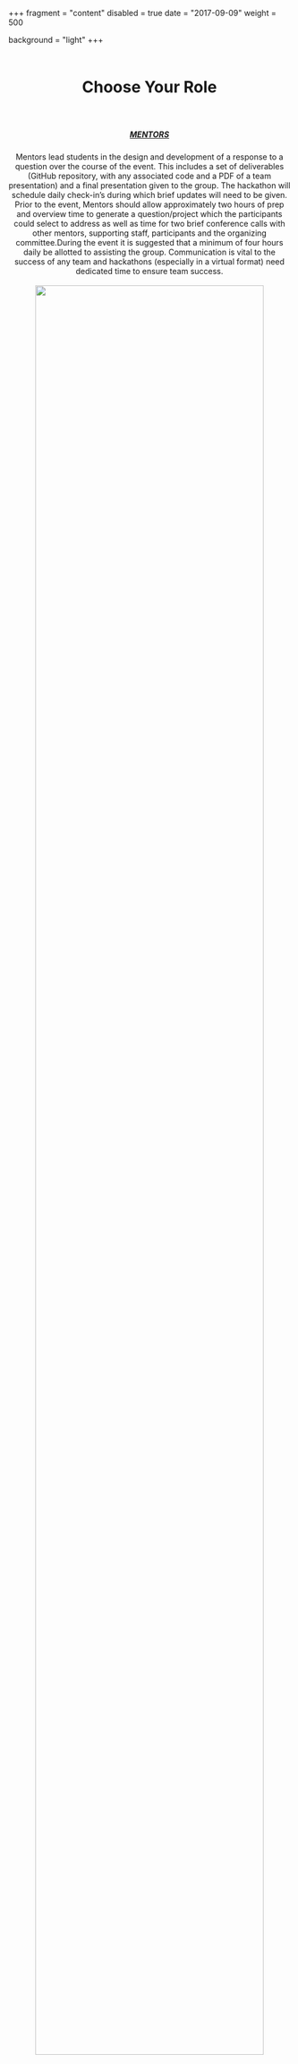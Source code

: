 +++
fragment = "content"
disabled = true
date = "2017-09-09"
weight = 500

background = "light"
+++
<center><h1 style="padding-top: 20px">Choose Your Role</h1></center>

<div class="row" style="padding-top: 20px">
  <div class="col-sm-7" align="left">
  <center><h5><a href="/mentors">MENTORS</a></h5></center>

<center>Mentors lead students in the design and development of a response to a question over the course of the event. This includes a set of deliverables (GitHub repository, with any associated code and a PDF of a team presentation) and a final presentation given to the group. The hackathon will schedule daily check-in’s during which brief updates will need to be given.  Prior to the event, Mentors should allow approximately two hours of prep and overview time to generate a question/project which the participants could select to address as well as time for two brief conference calls with other mentors, supporting staff, participants and the organizing committee.During the event it is suggested that a minimum of four hours daily be allotted to assisting the group. Communication is vital to the success of any team and hackathons (especially in a virtual format) need dedicated time to ensure team success.</center> 
  <br>
  </div>
  <div class="col-sm-5" align="center"><img src="/images/mentors.jpg" style="width: 90%; padding-top: 0px;"></div>
</div>
<br>
<div class="row">
  <div class="col-sm-5" align="center" style="padding-top: 0px;"><img src="/images/support.jpg" style="width: 80%;"></div>
  <div class="col-sm-7" align="right">
<center><h5><a href="/support">SUPPORTING STAFF</a></h5></center>

<center>Supporting Staff are generally persons that may not have a project, but they do have domain knowledge and/or skills which they can make available to the teams for project support. They  are resources both mentors and participants utilize to bounce ideas and  find unique solutions to “sticking points” over the course of the event. Prior to the event, Supporting Staff should allow approximately one hour of time for two brief conference calls with other mentors, supporting staff, participants and the organizing committee to give an overview of the event schedule, as well as answer any resource or logistical concerns. During the event it is suggested that a minimum of two to three hours be allotted daily for assisting the various groups.</center> 
  </div>
</div>
<br>
<div class="row" style="padding-top: 20px">
  <div class="col-sm-7" align="left">
  <center><h5><a href="/hackers">PARTICIPANTS</a></h5></center>

<center>Participants are generally students from secondary educational institutions that have varied skill sets and a willingness to tackle the questions and/or projects posed by the mentors. The participants are the reasons the hackathons exist and produce solutions to many pressing issues. Skill levels can vary from zero to expert which allows opportunities to collaborate and grow through the hackathon experience. Prior to the event, Participants should allow approximately one hour of time for a brief conference call with other mentors, supporting staff, participants and the organizing committee. During the event it is suggested that a minimum of four to six hours be allotted daily for dedicated work on the selected project. The hackathon will schedule daily check-in’s  for the groups in which brief updates of work and goals will need to be given. The last day of the event will include a team given presentation as well as submission of deliverables (GitHub repository, with any associated code and a PDF of a team presentation).</center> 
  <br>
  </div>
  <div class="col-sm-5" align="center" style="padding-top: 0px;"><img src="/images/participants.jpg" style="width: 100%;"></div>
</div>
